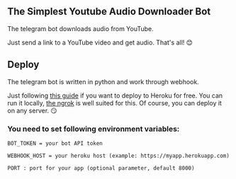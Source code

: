 ## The Simplest Youtube Audio Downloader Bot
The telegram bot downloads audio from YouTube.

Just send a link to a YouTube video and get audio. That's all! :blush:

## Deploy
The telegram bot is written in python and work through webhook.

Just following [this guide](https://habr.com/ru/post/655965/) if you want to deploy to Heroku for free.
You can run it locally, [the ngrok](https://ngrok.com/) is well suited for this.
Of course, you can deploy it on any server. :smirk:
### You need to set following environment variables:
```
BOT_TOKEN = your bot API token

WEBHOOK_HOST = your heroku host (example: https://myapp.herokuapp.com)

PORT : port for your app (optional parameter, default 8000)
```
